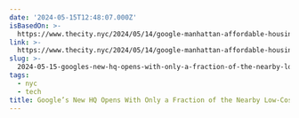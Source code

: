 ```yaml
---
date: '2024-05-15T12:48:07.000Z'
isBasedOn: >-
  https://www.thecity.nyc/2024/05/14/google-manhattan-affordable-housing-apartments/
link: >-
  https://www.thecity.nyc/2024/05/14/google-manhattan-affordable-housing-apartments/
slug: >-
  2024-05-15-googles-new-hq-opens-with-only-a-fraction-of-the-nearby-low-cost-housing-p
tags:
  - nyc
  - tech
title: Google’s New HQ Opens With Only a Fraction of the Nearby Low-Cost Housing P
---
```

 
